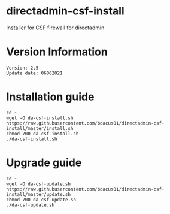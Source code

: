 # directadmin-csf-install
Installer for CSF firewall for directadmin.

# Version Information
```
Version: 2.5
Update date: 06062021
```
# Installation guide

```
cd ~
wget -O da-csf-install.sh https://raw.githubusercontent.com/bdacus01/directadmin-csf-install/master/install.sh
chmod 700 da-csf-install.sh
./da-csf-install.sh
```

# Upgrade guide

```
cd ~
wget -O da-csf-update.sh https://raw.githubusercontent.com/bdacus01/directadmin-csf-install/master/update.sh
chmod 700 da-csf-update.sh
./da-csf-update.sh
```
